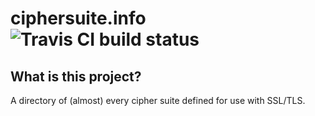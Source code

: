 # ciphersuite.info ![Travis CI build status](https://travis-ci.org/hcrudolph/ciphersuite.info.svg?branch=master)

## What is this project?

A directory of (almost) every cipher suite defined for use with SSL/TLS.
